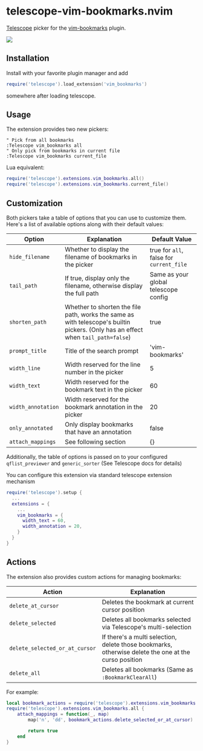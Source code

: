 # telescope-vim-bookmarks.nvim

[Telescope](https://github.com/nvim-telescope/telescope.nvim) picker for the [vim-bookmarks](https://github.com/MattesGroeger/vim-bookmarks) plugin.

![](https://user-images.githubusercontent.com/13141438/117537521-c9153c00-b001-11eb-95fe-b8631a139647.png)

## Installation

Install with your favorite plugin manager and add

```lua
require('telescope').load_extension('vim_bookmarks')
```

somewhere after loading telescope.

## Usage

The extension provides two new pickers:

``` viml
" Pick from all bookmarks
:Telescope vim_bookmarks all
" Only pick from bookmarks in current file
:Telescope vim_bookmarks current_file
```

Lua equivalent:

``` lua
require('telescope').extensions.vim_bookmarks.all()
require('telescope').extensions.vim_bookmarks.current_file()
```

## Customization

Both pickers take a table of options that you can use to customize them. 
Here's a list of available options along with their default values:

| Option            | Explanation                                                         | Default Value                            |
| ---               | ---                                                                 | ---                                      |
| `hide_filename`   | Whether to display the filename of bookmarks in the picker          | true for `all`, false for `current_file` |
| `tail_path`       | If true, display only the filename, otherwise display the full path | Same as your global telescope config     |
| `shorten_path`    | Whether to shorten the file path, works the same as with telescope's builtin pickers. (Only has an effect when `tail_path=false`)  | true                                     |
| `prompt_title`    | Title of the search prompt                                          | 'vim-bookmarks'                          |
| `width_line`      | Width reserved for the line number in the picker                    | 5                                        |
| `width_text`      | Width reserved for the bookmark text in the picker                  | 60                                       |
| `width_annotation`| Width reserved for the bookmark annotation in the picker            | 20                                       |
| `only_annotated`  | Only display bookmarks that have an annotation                      | false                                    |
| `attach_mappings` | See following section                                               | {}                                       |

Additionally, the table of options is passed on to your configured `qflist_previewer` and `generic_sorter` (See Telescope docs for details)

You can configure this extension via standard telescope extension mechanism

```lua
require('telescope').setup {
  ...
  extensions = {
    ...
    vim_bookmarks = {
      width_text = 60,
      width_annotation = 20,
    }
  }
}
```

## Actions

The extension also provides custom actions for managing bookmarks:

| Action                         | Explanation 
| ---                            | ---         
| `delete_at_cursor`             | Deletes the bookmark at current cursor position
| `delete_selected`              | Deletes all bookmarks selected via Telescope's multi-selection
| `delete_selected_or_at_cursor` | If there's a multi selection, delete those bookmarks, otherwise delete the one at the curso position
| `delete_all`                   | Deletes all bookmarks (Same as `:BookmarkClearAll`)

For example:

```lua
local bookmark_actions = require('telescope').extensions.vim_bookmarks.actions
require('telescope').extensions.vim_bookmarks.all {
    attach_mappings = function(_, map) 
        map('n', 'dd', bookmark_actions.delete_selected_or_at_cursor)

        return true
    end
}
```
